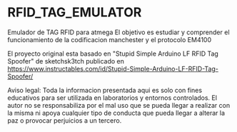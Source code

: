 # RFID_TAG_EMULATOR
Emulador de TAG RFID para atmega
El objetivo es estudiar y comprender el funcionamiento de la codificacion manchester y el protocolo EM4100


El proyecto original esta basado en "Stupid Simple Arduino LF RFID Tag Spoofer"  de  sketchsk3tch publicado en https://www.instructables.com/id/Stupid-Simple-Arduino-LF-RFID-Tag-Spoofer/


Aviso legal:
Toda la informacion presentada aqui es solo con fines educativos para ser utilizada en laboratorios y entornos controlados. 
El autor no se responsabiliza por el mal uso que se pueda llegar a realizar con la misma ni apoya cualquier tipo de conducta que pueda llegar a  alterar la paz o provocar perjuicios a un tercero.

